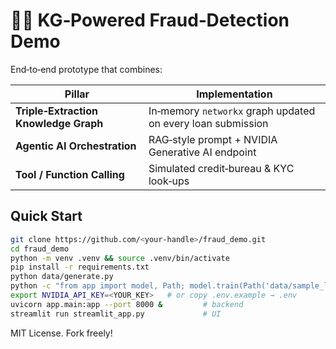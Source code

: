 # 🕵️‍♂️ KG‑Powered Fraud‑Detection Demo

End‑to‑end prototype that combines:

| Pillar | Implementation |
|--------|----------------|
| **Triple‑Extraction Knowledge Graph** | In‑memory `networkx` graph updated on every loan submission |
| **Agentic AI Orchestration** | RAG‑style prompt + NVIDIA Generative AI endpoint |
| **Tool / Function Calling** | Simulated credit‑bureau & KYC look‑ups |

## Quick Start

```bash
git clone https://github.com/<your‑handle>/fraud_demo.git
cd fraud_demo
python -m venv .venv && source .venv/bin/activate
pip install -r requirements.txt
python data/generate.py
python -c "from app import model, Path; model.train(Path('data/sample_loans.csv'))"
export NVIDIA_API_KEY=<YOUR_KEY>   # or copy .env.example → .env
uvicorn app.main:app --port 8000 &         # backend
streamlit run streamlit_app.py             # UI
```
MIT License. Fork freely!
